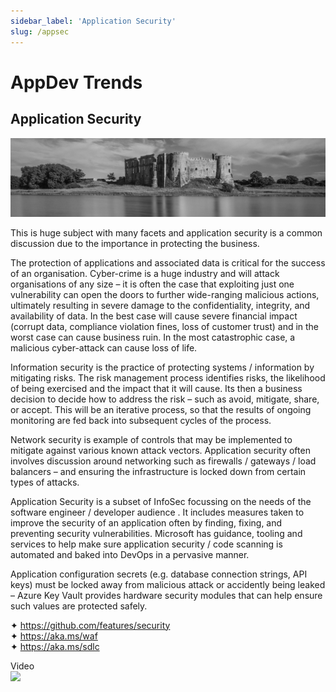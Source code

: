 ```yaml
---
sidebar_label: 'Application Security'
slug: /appsec
---
```


# AppDev Trends

## Application Security

![](images/13-appsec.png)

This is huge subject with many facets and application security is a common discussion due to the importance in protecting the business.

The protection of applications and associated data is critical for the success of an organisation. Cyber-crime is a huge industry and will attack organisations of any size – it is often the case that exploiting just one vulnerability can open the doors to further wide-ranging malicious actions, ultimately resulting in severe damage to the confidentiality, integrity, and availability of data. In the best case will cause severe financial impact (corrupt data, compliance violation fines, loss of customer trust) and in the worst case can cause business ruin. In the most catastrophic case, a malicious cyber-attack can cause loss of life.

Information security is the practice of protecting systems / information by mitigating risks. The risk management process identifies risks, the likelihood of being exercised and the impact that it will cause. Its then a business decision to decide how to address the risk – such as avoid, mitigate, share, or accept. This will be an iterative process, so that the results of ongoing monitoring are fed back into subsequent cycles of the process.

Network security is example of controls that may be implemented to mitigate against various known attack vectors. Application security often involves discussion around networking such as firewalls / gateways / load balancers – and ensuring the infrastructure is locked down from certain types of attacks.

Application Security is a subset of InfoSec focussing on the needs of the software engineer / developer audience . It includes measures taken to improve the security of an application often by finding, fixing, and preventing security vulnerabilities. Microsoft has guidance, tooling and services to help make sure application security / code scanning is automated and baked into DevOps in a pervasive manner.

Application configuration secrets (e.g. database connection strings, API keys) must be locked away from malicious attack or accidently being leaked – Azure Key Vault provides hardware security modules that can help ensure such values are protected safely.

&#x2726; <https://github.com/features/security>  
&#x2726; <https://aka.ms/waf>  
&#x2726; <https://aka.ms/sdlc>  

Video  
[![](https://i3.ytimg.com/vi/RXdWpQPb2JE/mqdefault.jpg)](https://youtu.be/RXdWpQPb2JE)
 
